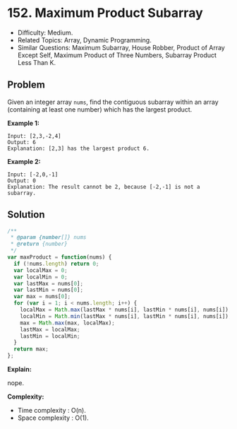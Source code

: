 # 152. Maximum Product Subarray

- Difficulty: Medium.
- Related Topics: Array, Dynamic Programming.
- Similar Questions: Maximum Subarray, House Robber, Product of Array Except Self, Maximum Product of Three Numbers, Subarray Product Less Than K.

## Problem

Given an integer array ```nums```, find the contiguous subarray within an array (containing at least one number) which has the largest product.

**Example 1:**

```
Input: [2,3,-2,4]
Output: 6
Explanation: [2,3] has the largest product 6.
```

**Example 2:**

```
Input: [-2,0,-1]
Output: 0
Explanation: The result cannot be 2, because [-2,-1] is not a subarray.
```

## Solution

```javascript
/**
 * @param {number[]} nums
 * @return {number}
 */
var maxProduct = function(nums) {
  if (!nums.length) return 0;
  var localMax = 0;
  var localMin = 0;
  var lastMax = nums[0];
  var lastMin = nums[0];
  var max = nums[0];
  for (var i = 1; i < nums.length; i++) {
    localMax = Math.max(lastMax * nums[i], lastMin * nums[i], nums[i]);
    localMin = Math.min(lastMax * nums[i], lastMin * nums[i], nums[i]);
    max = Math.max(max, localMax);
    lastMax = localMax;
    lastMin = localMin;
  }
  return max;
};
```

**Explain:**

nope.

**Complexity:**

* Time complexity : O(n).
* Space complexity : O(1).
